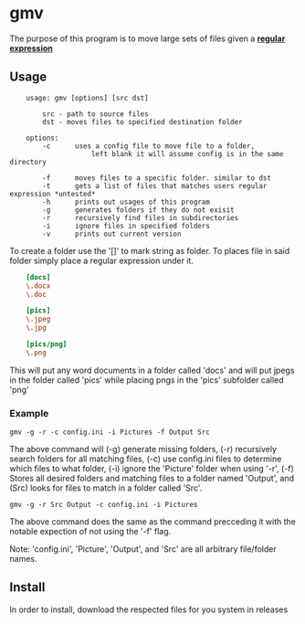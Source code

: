 # gmv

The purpose of this program is to move large sets of files given a [**regular expression**](https://developer.mozilla.org/en-US/docs/Web/JavaScript/Guide/Regular_Expressions)

## Usage

```
    usage: gmv [options] [src dst]

        src - path to source files
        dst - moves files to specified destination folder

    options:
        -c      uses a config file to move file to a folder, 
                    left blank it will assume config is in the same directory
        
        -f      moves files to a specific folder. similar to dst
        -t      gets a list of files that matches users regular expression *untested*
        -h      prints out usages of this program
        -g      generates folders if they do not exisit
        -r      recursively find files in subdirectories
        -i      ignore files in specified folders
        -v      prints out current version
```

To create a folder use the '[]' to mark string as folder. To places file in said folder simply place a regular expression under it.

```ini
    [docs]
    \.docx
    \.doc

    [pics]
    \.jpeg
    \.jpg

    [pics/png]
    \.png
```

This will put any word documents in a folder called 'docs' and will put jpegs in the folder called 'pics' while placing pngs in the 'pics' subfolder called 'png'

### Example

`gmv -g -r -c config.ini -i Pictures -f Output Src`

The above command will (-g) generate missing folders, (-r) recursively search folders for all matching files, (-c) use config.ini files to determine which files to what folder, (-i) ignore the 'Picture' folder when using '-r', (-f) Stores all desired folders and matching files to a folder named 'Output', and (Src) looks for files to match in a folder called 'Src'. 

`gmv -g -r Src Output -c config.ini -i Pictures`

The above command does the same as the command precceding it with the notable expection of not using the '-f' flag.


Note: 'config.ini', 'Picture', 'Output', and 'Src' are all arbitrary file/folder names.

## Install

In order to install, download the respected files for you system in releases